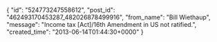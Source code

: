  {
   "id": "524773247558612",
   "post_id": "462493170453287_482026878499916",
   "from_name": "Bill Wiethaup",
   "message": "Income tax [Act]/16th Amendment in US not ratified.",
   "created_time": "2013-06-14T01:44:30+0000"
 }
